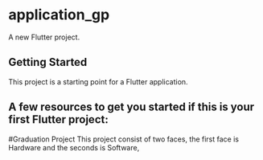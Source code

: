 # application_gp

A new Flutter project.

## Getting Started

This project is a starting point for a Flutter application.

A few resources to get you started if this is your first Flutter project:
-------------------------------------------------------
#Graduation Project
This project consist of two faces, the first face is Hardware and the seconds is Software,
